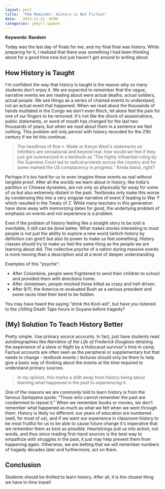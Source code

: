 ```yaml
---
layout: post
title:  "PSA Reminder: History is Not Fiction"
date:   2022-12-22 -0700
categories: jekyll update
---
```

<script src="https://cdn.mathjax.org/mathjax/latest/MathJax.js?config=TeX-AMS-MML_HTMLorMML" type="text/javascript"></script>

**Keywords: Random**

Today was the last day of finals for me, and my final final was history. While preparing for it, I realized that there was something I had been thinking about for a good time now but just haven't got around to writing about. 

## How History is Taught 

I'm confident the way that history is taught is the reason why so many students don't enjoy it. We are expected to remember that the vague, narrative events we are reading about were actual deaths, actual soldiers, actual *people*. We see things as a series of chained events to understand, not an actual event that happened. When we read about the thousands of hands mutilated in the Congo we don't even flinch, let alone feel the pain for one of our fingers to be removed. It's not like the shock of assasinations, public statements, or word of mouth has changed for the last two thousands of years; but when we read about them in a sentence we feel nothing. This problem will only persist with history recorded for the 21th century if we let this continue. 

> The headlines of Roe v. Wade or Kanye West's statements on InfoWars are sensational and beyond real: how would we feel if they just got summarized in a textbook as "The highly influential ruling by the Supreme Court led to radical protests across the country and for some marked the US complacency in progress." Kinda bland, right? 

Perhaps it's too hard for us to even imagine these events as real without tangible proof. After all the worlds we learn about in history, like India's partition or Chinese dynasties, are not only so physically far away for some of us but also extremely distant in the past. Textbooks only make this worse by condensing this into a very singular narrative of event *X* leading to War *Y* which resulted in the Treaty of *Z*. While many teachers in this generation have done away with memorizing dates for good, the underlying problem of emphasis on events and not experience is a problem. 

Even if the problem of history feeling like a straight story to be told is inevitable, it still can be done better. What makes stories interesting to most people is not just the ability to explore a new world (which history by definition can give!) but also its power to make us feel something. History classes should try to make us feel the same thing as the people we are learning about did. The collective *psyche* of a nation during massive events is more moving than a description and at a level of deeper understanding. 

Examples of this "psyche": 
- After Columbine, people were frightened to send their children to school and provided them with directions home. 
- After Jonestown, people mocked those killed as crazy and hell-driven. 
- After 9/11, the America re-evaluated Bush as a serious president and some races tried their best to be hidden. 

You may have heard the saying "drink the Kool-aid", but have you listened to the chilling Death Tape hours in Guyana before tragedy? 

## (My) Solution To Teach History Better

Pretty simple. Use primary source accounts. In fact, just have students read autobiographies like *Narrative of the Life of Frederick Douglass* detailing the experience of a slave or *Night* by a Holocaust survivor's time in camp. Factual accounts are often seen as the peripheral or supplementary but that needs to change - textbook events / lectures should only be there to help give a basic way of thinking about the events at the time required to understand primary sources. 

> In my opinion, this marks a shift away from history being about learning what happened in the past to *experiencing* it. 

One of the reasons we are commonly told to learn history is from the famous Santayana quote: ​“Those who cannot remember the past are condemned to repeat it.” When we remember books or movies, we don't remember what happened as much as what we felt when we went through them. History is likely no different: our years of education are numbered (well, for most of us), and if we want our experience in classroom history to be most fruitful for us to be able to cause future change it's imperative that we remember them as best as possible. Heartstrings pull us into action, not words, and thus since reading first-hand sources is the best way to empathize with struggles in the past, it just may help prevent them from happening again. Otherwise, we are betting that we will remember numbers of tragedy decades later and furthermore, act on them.  

## Conclusion

Students should be thrilled to learn history. After all, it is the closest thing we have to time travel!
